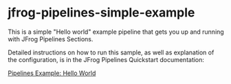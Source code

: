 # jfrog-pipelines-simple-example  

This is a simple "Hello world" example pipeline that gets you up and running with JFrog Pipelines Sections.

Detailed instructions on how to run this sample, as well as explanation of the configuration, is in the JFrog Pipelines Quickstart documentation:

[Pipelines Example: Hello World](https://www.jfrog.com/confluence/display/JFROG/Pipeline+Example%3A+Hello+World)
